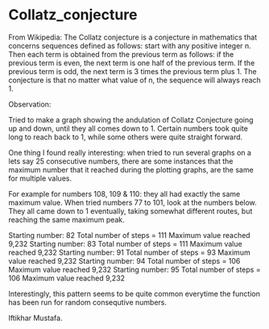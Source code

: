 # Collatz_conjecture

From Wikipedia: The Collatz conjecture is a conjecture in mathematics that 
concerns sequences defined as follows: start with any positive integer n. 
Then each term is obtained from the previous term as follows: 
if the previous term is even, the next term is one half of the previous term. 
If the previous term is odd, the next term is 3 times the previous term plus 1.
The conjecture is that no matter what value of n, the sequence will always reach 1.

Observation:

Tried to make a graph showing the andulation of Collatz Conjecture going up and down,
until they all comes down to 1. Certain numbers took quite long to reach
back to 1, while some others were quite straight forward.

One thing I found really interesting: when tried to run several graphs on a
lets say 25 consecutive numbers, there are some instances that the maximum
number that it reached during the plotting graphs, are the same for multiple
values.

For example for numbers 108, 109 & 110: they all had exactly the same maximum
value. When tried numbers 77 to 101, look at the numbers below. They all 
came down to 1 eventually, taking somewhat different routes, but reaching
the same maximum peak.

Starting number: 82
Total number of steps = 111
Maximum value reached 9,232
Starting number: 83
Total number of steps = 111
Maximum value reached 9,232
Starting number: 91
Total number of steps = 93
Maximum value reached 9,232
Starting number: 94
Total number of steps = 106
Maximum value reached 9,232
Starting number: 95
Total number of steps = 106
Maximum value reached 9,232

Interestingly, this pattern seems to be quite common everytime
the function has been run for random consequtive numbers.

Iftikhar Mustafa.
